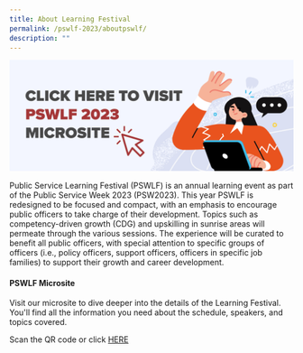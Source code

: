 ```yaml
---
title: About Learning Festival
permalink: /pswlf-2023/aboutpswlf/
description: ""
---
```

![pswlf2023](/images/PSW2023/pswlf2023_cover.jpg)

Public Service Learning Festival (PSWLF) is an annual learning event as part of the Public Service Week 2023 (PSW2023). This year PSWLF is redesigned to be focused and compact, with an emphasis to encourage public officers to take charge of their development. Topics such as competency-driven growth (CDG) and upskilling in sunrise areas will permeate through the various sessions. The experience will be curated to benefit all public officers, with special attention to specific groups of officers (i.e., policy officers, support officers, officers in specific job families) to support their growth and career development.


#### PSWLF Microsite

Visit our microsite to dive deeper into the details of the Learning Festival. You'll find all the information you need about the schedule, speakers, and topics covered. 

Scan the QR code or click [HERE](https://www.go.gov.sg/pswlf2023)